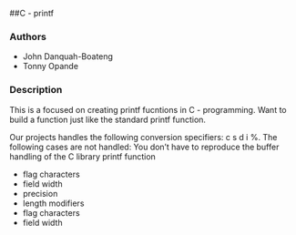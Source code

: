 ##C - printf

### Authors
- John Danquah-Boateng 
- Tonny Opande 

### Description
This is a focused on creating printf fucntions in C - programming. Want to build a function
just like the standard printf function.

Our projects handles the following conversion specifiers: c s d i %.
The following cases are not handled:
You don’t have to reproduce the buffer handling of the C library printf function
- flag characters
- field width
- precision
- length modifiers
- flag characters
- field width
